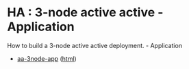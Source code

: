 # HA : 3-node active active - Application

How to build a 3-node active active deployment. - Application

* [aa-3node-app](src/site/markdown/index.md) ([html](https://tibcosoftware.github.io/tibco-streaming-samples/10.5.0-SNAPSHOT/highavailability/aa-3node/aa-3node-app/))
